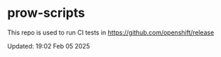 # prow-scripts

This repo is used to run CI tests in https://github.com/openshift/release

Updated: 19:02 Feb 05 2025
